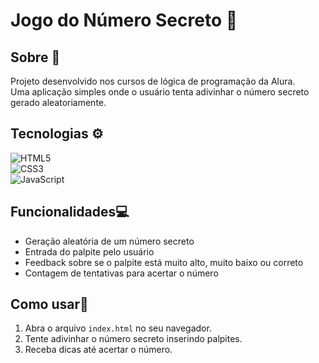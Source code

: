 # Jogo do Número Secreto 🎲

## Sobre 💬
Projeto desenvolvido nos cursos de lógica de programação da Alura.  
Uma aplicação simples onde o usuário tenta adivinhar o número secreto gerado aleatoriamente.

## Tecnologias ⚙️
![HTML5](https://img.shields.io/badge/HTML-239120?style=for-the-badge&logo=html5&logoColor=white)  
![CSS3](https://img.shields.io/badge/CSS-239120?style=for-the-badge&logo=css3&logoColor=white)  
![JavaScript](https://img.shields.io/badge/JavaScript-F7DF1E?style=for-the-badge&logo=javascript&logoColor=black)

## Funcionalidades💻
- Geração aleatória de um número secreto
- Entrada do palpite pelo usuário
- Feedback sobre se o palpite está muito alto, muito baixo ou correto
- Contagem de tentativas para acertar o número

## Como usar🚀
1. Abra o arquivo `index.html` no seu navegador.
2. Tente adivinhar o número secreto inserindo palpites.
3. Receba dicas até acertar o número.




